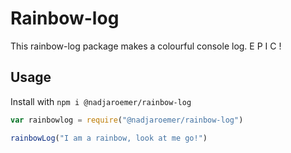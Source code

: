 # Rainbow-log

This rainbow-log package makes a colourful console log.
E P I C !

## Usage

Install with `npm i @nadjaroemer/rainbow-log`

```javascript
var rainbowlog = require("@nadjaroemer/rainbow-log")

rainbowLog("I am a rainbow, look at me go!")